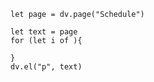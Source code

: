 ```dataviewjs
let page = dv.page("Schedule")

let text = page
for (let i of ){
	
}
dv.el("p", text)
```
